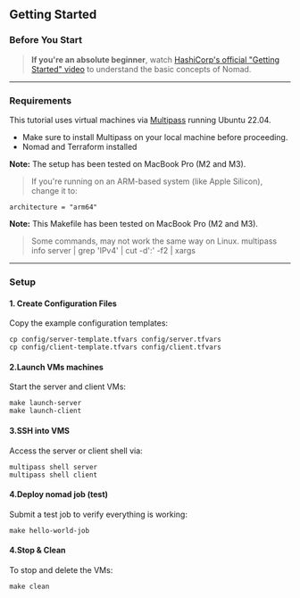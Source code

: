 ## Getting Started

### Before You Start

> **If you're an absolute beginner**, watch [HashiCorp's official "Getting Started" video](https://www.youtube.com/watch?v=xl58mjMJjrg) to understand the basic concepts of Nomad.

---

### Requirements

This tutorial uses virtual machines via [Multipass](https://multipass.run/) running Ubuntu 22.04.

 - Make sure to install Multipass on your local machine before proceeding.
 - Nomad and Terraform installed

**Note:** The setup has been tested on MacBook Pro (M2 and M3).
> If you're running on an ARM-based system (like Apple Silicon), change it to:

```hcl
architecture = "arm64"
```

**Note:** This Makefile has been tested on MacBook Pro (M2 and M3).  
> Some commands, may not work the same way on Linux.
> multipass info server | grep 'IPv4' | cut -d':' -f2 | xargs

---

### Setup

#### 1. Create Configuration Files

Copy the example configuration templates:

```shell
cp config/server-template.tfvars config/server.tfvars 
cp config/client-template.tfvars config/client.tfvars 
```

#### 2.Launch VMs machines

Start the server and client VMs:

```shell
make launch-server
make launch-client
```
#### 3.SSH into VMS

Access the server or client shell via:

```shell
multipass shell server
multipass shell client
```

#### 4.Deploy nomad job (test)

Submit a test job to verify everything is working:

```shell
make hello-world-job
```

#### 4.Stop & Clean

To stop and delete the VMs:

```shell
make clean
```
